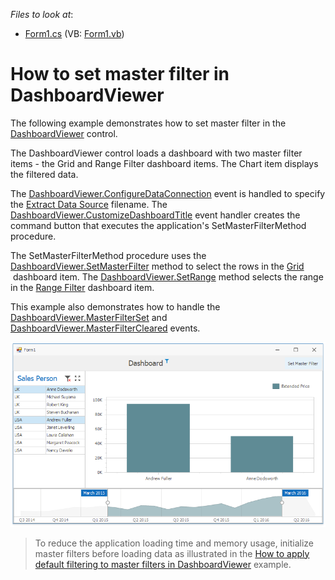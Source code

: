 <!-- default file list -->
*Files to look at*:

* [Form1.cs](./CS/Dashboard_SetMasterFilter/Form1.cs) (VB: [Form1.vb](./VB/Dashboard_SetMasterFilter/Form1.vb))
<!-- default file list end -->
# How to set master filter in DashboardViewer

The following example demonstrates how to set master filter in the [DashboardViewer](https://docs.devexpress.com/Dashboard/DevExpress.DashboardWin.DashboardViewer) control.

The DashboardViewer control loads a dashboard with two master filter items - the Grid and Range Filter dashboard items. The Chart item displays the filtered data.  

The [DashboardViewer.ConfigureDataConnection](https://docs.devexpress.com/Dashboard/DevExpress.DashboardWin.DashboardViewer.ConfigureDataConnection) event is handled to specify the [Extract Data Source](https://docs.devexpress.com/Dashboard/115900/creating-dashboards/creating-dashboards-in-the-winforms-designer/providing-data/extract-data-source) filename. The [DashboardViewer.CustomizeDashboardTitle](https://docs.devexpress.com/Dashboard/DevExpress.DashboardWin.DashboardViewer.CustomizeDashboardTitle) event handler creates the command button that executes the application's SetMasterFilterMethod procedure.

The SetMasterFilterMethod procedure uses the [DashboardViewer.SetMasterFilter](https://docs.devexpress.com/Dashboard/DevExpress.DashboardWin.DashboardViewer.SetMasterFilter) method to select the rows in the [Grid]( https://docs.devexpress.com/Dashboard/15150)  dashboard item. The [DashboardViewer.SetRange](https://docs.devexpress.com/Dashboard/DevExpress.DashboardWin.DashboardViewer.SetRange) method selects the range in the [Range Filter](https://docs.devexpress.com/Dashboard/15265) dashboard item.

This example also demonstrates how to handle the [DashboardViewer.MasterFilterSet](ttps://docs.devexpress.com/Dashboard/DevExpress.DashboardWin.DashboardViewer.MasterFilterSet) and [DashboardViewer.MasterFilterCleared](ttps://docs.devexpress.com/Dashboard/DevExpress.DashboardWin.DashboardViewer.MasterFilterCleared) events.

![Screenshot](https://github.com/DevExpress-Examples/how-to-apply-master-filtering-in-dashboardviewer-e5097/blob/18.2.4/images/screenshot.png)

> To reduce the application loading time and memory usage, initialize master filters before loading data as illustrated in the [
How to apply default filtering to master filters in DashboardViewer](https://github.com/DevExpress-Examples/how-to-apply-default-filtering-to-master-filters-in-dashboardviewer-t329583/) example.
